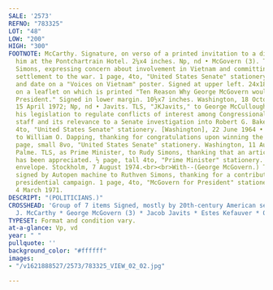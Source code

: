 ```yaml
---
SALE: '2573'
REFNO: "783325"
LOT: "48"
LOW: "200"
HIGH: "300"
FOOTNOTE: McCarthy. Signature, on verso of a printed invitation to a dinner honoring
  him at the Pontchartrain Hotel. 2¼x4 inches. Np, nd • McGovern (3). TLS, to Rudy
  Simons, expressing concern about involvement in Vietnam and committing to a negotiated
  settlement to the war. 1 page, 4to, "United States Senate" stationery; Signature
  and date on a "Voices on Vietnam" poster. Signed at upper left. 24x18 inches; Signature
  on a leaflet on which is printed "Ten Reason Why George McGovern would be a great
  President." Signed in lower margin. 10½x7 inches. Washington, 18 October 1967; Np,
  15 April 1972; Np, nd • Javits. TLS, "JKJavits," to George McCullough, describing
  his legislation to regulate conflicts of interest among Congressional members and
  staff and its relevance to a Senate investigation into Robert G. Baker. 1 page,
  4to, "United States Senate" stationery. [Washington], 22 June 1964 • Kefauver. TLS,
  to William O. Dapping, thanking for congratulations upon winning the election. 1
  page, small 8vo, "United States Senate" stationery. Washington, 11 August 1954 •
  Palme. TLS, as Prime Minister, to Rudy Simons, thanking that an article in the Nation
  has been appreciated. ½ page, tall 4to, "Prime Minister" stationery. With the original
  envelope. Stockholm, 7 August 1974.<br><br>With--(George McGovern.) Typed letter
  signed by Autopen machine to Ruthven Simons, thanking for a contribution to his
  presidential campaign. 1 page, 4to, "McGovern for President" stationery. Washington,
  4 March 1971.
DESCRIPT: "(POLITICIANS.)"
CROSSHEAD: 'Group of 7 items Signed, mostly by 20th-century American senators: Eugene
  J. McCarthy * George McGovern (3) * Jacob Javits * Estes Kefauver * Olof Palme.'
TYPESET: Format and condition vary.
at-a-glance: Vp, vd
year: " "
pullquote: ''
background_color: "#ffffff"
images:
- "/v1621888527/2573/783325_VIEW_02_02.jpg"

---
```

